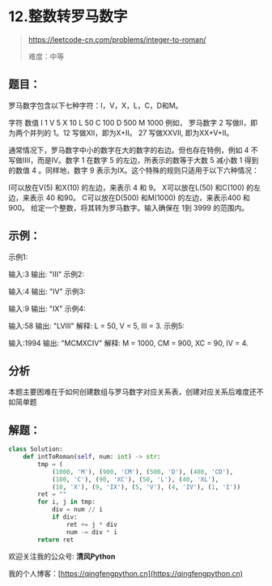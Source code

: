# 12.整数转罗马数字
> https://leetcode-cn.com/problems/integer-to-roman/
> 
> 难度：中等
## 题目：

罗马数字包含以下七种字符：I，V，X，L，C，D和M。

字符          数值
I             1
V             5
X             10
L             50
C             100
D             500
M             1000
例如， 罗马数字 2 写做II，即为两个并列的 1。12 写做XII，即为X+II。 27 写做XXVII, 即为XX+V+II。

通常情况下，罗马数字中小的数字在大的数字的右边。但也存在特例，例如 4 不写做IIII，而是IV。数字 1 在数字 5 的左边，所表示的数等于大数 5 减小数 1 得到的数值 4 。同样地，数字 9 表示为IX。这个特殊的规则只适用于以下六种情况：

I可以放在V(5) 和X(10) 的左边，来表示 4 和 9。
X可以放在L(50) 和C(100) 的左边，来表示 40 和90。
C可以放在D(500) 和M(1000) 的左边，来表示400 和900。
给定一个整数，将其转为罗马数字。输入确保在 1到 3999 的范围内。


## 示例：

示例1:

输入:3
输出: "III"
示例2:

输入:4
输出: "IV"
示例3:

输入:9
输出: "IX"
示例4:

输入:58
输出: "LVIII"
解释: L = 50, V = 5, III = 3.
示例5:

输入:1994
输出: "MCMXCIV"
解释: M = 1000, CM = 900, XC = 90, IV = 4.

## 分析

本题主要困难在于如何创建数组与罗马数字对应关系表，创建对应关系后难度还不如简单题

## 解题：

```python
class Solution:
    def intToRoman(self, num: int) -> str:
        tmp = (
            (1000, 'M'), (900, 'CM'), (500, 'D'), (400, 'CD'),
            (100, 'C'), (90, 'XC'), (50, 'L'), (40, 'XL'),
            (10, 'X'), (9, 'IX'), (5, 'V'), (4, 'IV'), (1, 'I'))
        ret = ""
        for i, j in tmp:
            div = num // i
            if div:
                ret += j * div
                num -= div * i
        return ret
```

欢迎关注我的公众号: **清风Python**

我的个人博客：[https://qingfengpython.cn](https://qingfengpython.cn)
